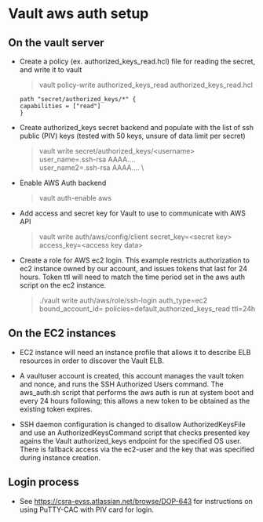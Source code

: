 # Vault aws auth setup

## On the vault server
- Create a policy (ex. authorized_keys_read.hcl) file for reading the secret, and write it to vault 
	> vault policy-write authorized_keys_read authorized_keys_read.hcl
	```
	path "secret/authorized_keys/*" {
   	capabilities = ["read"]
	}
	```

- Create authorized_keys secret backend and populate with the list of ssh public (PIV) keys 
  (tested with 50 keys, unsure of data limit per secret)
	> vault write secret/authorized_keys/\<username\> \
	> user_name=.ssh-rsa AAAA.... \
	> user_name2=.ssh-rsa AAAA.... \

- Enable AWS Auth backend
	> vault auth-enable aws

- Add access and secret key for Vault to use to communicate with AWS API
	> vault write auth/aws/config/client secret_key=\<secret key\> access_key=\<access key data\>

- Create a role for AWS ec2 login.  This example restricts authorization to ec2 instance owned by our account, and issues tokens that last for 24 hours.  Token ttl will need to match the time period set in the aws auth script on the ec2 instance.
	> ./vault write auth/aws/role/ssh-login auth_type=ec2 bound_account_id=<our aws account id> policies=default,authorized_keys_read ttl=24h

## On the EC2 instances

- EC2 instance will need an instance profile that allows it to describe ELB resources in order to discover the Vault ELB.

- A vaultuser account is created, this account manages the vault token and nonce, and runs the SSH Authorized Users command. The aws_auth.sh script that performs the aws auth is run at system boot and every 24 hours following; this allows a new token to be obtained as the existing token expires.  

- SSH daemon configuration is changed to disallow AuthorizedKeysFile and use an AuthorizedKeysCommand script that checks presented key agains the Vault authorized_keys endpoint for the specified OS user.  There is fallback access via the ec2-user and the key that was specified during instance creation.


## Login process

- See https://csra-evss.atlassian.net/browse/DOP-643 for instructions on using PuTTY-CAC with PIV card for login.
